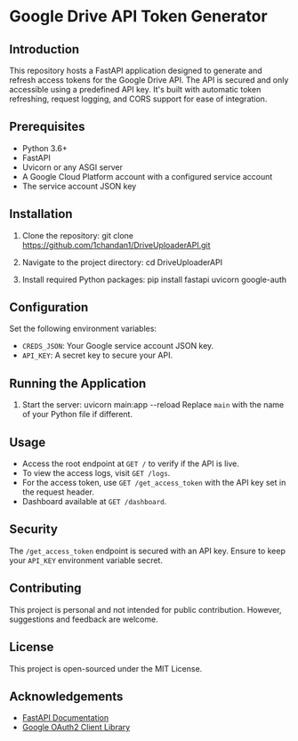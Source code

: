 # Google Drive API Token Generator

## Introduction
This repository hosts a FastAPI application designed to generate and refresh access tokens for the Google Drive API. The API is secured and only accessible using a predefined API key. It's built with automatic token refreshing, request logging, and CORS support for ease of integration.

## Prerequisites
- Python 3.6+
- FastAPI
- Uvicorn or any ASGI server
- A Google Cloud Platform account with a configured service account
- The service account JSON key

## Installation
1. Clone the repository:
git clone https://github.com/1chandan1/DriveUploaderAPI.git

2. Navigate to the project directory:
cd DriveUploaderAPI

3. Install required Python packages:
pip install fastapi uvicorn google-auth

## Configuration
Set the following environment variables:
- `CREDS_JSON`: Your Google service account JSON key.
- `API_KEY`: A secret key to secure your API.

## Running the Application
1. Start the server:
uvicorn main:app --reload
Replace `main` with the name of your Python file if different.

## Usage
- Access the root endpoint at `GET /` to verify if the API is live.
- To view the access logs, visit `GET /logs`.
- For the access token, use `GET /get_access_token` with the API key set in the request header.
- Dashboard available at `GET /dashboard`.

## Security
The `/get_access_token` endpoint is secured with an API key. Ensure to keep your `API_KEY` environment variable secret.

## Contributing
This project is personal and not intended for public contribution. However, suggestions and feedback are welcome.

## License
This project is open-sourced under the MIT License.

## Acknowledgements
- [FastAPI Documentation](https://fastapi.tiangolo.com/)
- [Google OAuth2 Client Library](https://google-auth.readthedocs.io/en/latest/)
